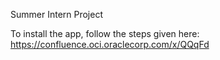 Summer Intern Project

To install the app, follow the steps given here: 
https://confluence.oci.oraclecorp.com/x/QQqFd